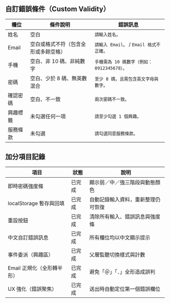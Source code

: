 
## 自訂錯誤條件（Custom Validity）

| 欄位 | 條件說明 | 錯誤訊息 |
|------|-----------|-----------|
| 姓名 | 空白 | `請輸入姓名。` |
| Email | 空白或格式不符（包含全形或多餘空格） | `請輸入 Email。` / `Email 格式不正確。` |
| 手機 | 空白、非 10 碼、非純數字 | `手機需為 10 碼數字（例如：0912345678）。` |
| 密碼 | 空白、少於 8 碼、無英數混合 | `至少 8 碼，且需包含英文字母與數字。` |
| 確認密碼 | 空白、不一致 | `兩次密碼不一致。` |
| 興趣標籤 | 未勾選任何一項 | `請至少勾選 1 個興趣。` |
| 服務條款 | 未勾選 | `請勾選同意服務條款。` |

## 加分項目記錄

| 項目 | 狀態 | 說明 |
|------|------|------|
| 即時密碼強度條 |  已完成 | 顯示弱／中／強三階段與動態顏色 |
| localStorage 暫存與回填 |  已完成 | 自動記錄輸入資料，重新整理仍可恢復 |
| 重設按鈕 |  已完成 | 清除所有輸入、錯誤訊息與強度條 |
| 中文自訂錯誤訊息 |  已完成 | 所有欄位均以中文顯示提示 |
| 事件委派（興趣區） |  已完成 | 父層監聽切換樣式與計數 |
| Email 正規化（全形轉半形） |  已完成 | 避免「＠」「．」全形造成誤判 |
| UX 強化（錯誤聚焦） |  已完成 | 送出時自動定位第一個錯誤欄位 |

